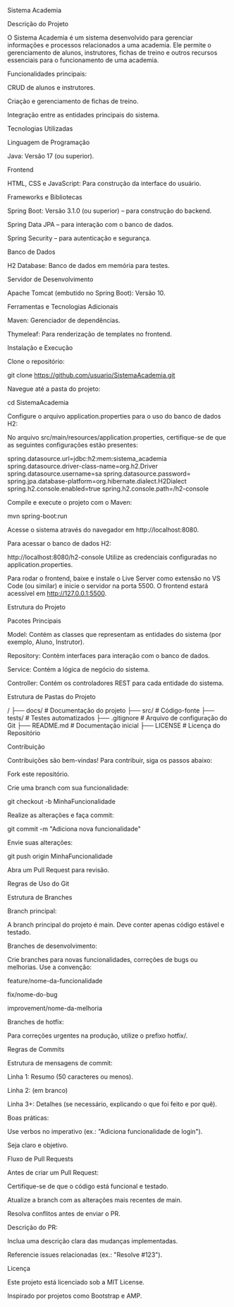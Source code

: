 Sistema Academia

Descrição do Projeto

O Sistema Academia é um sistema desenvolvido para gerenciar informações e processos relacionados a uma academia. Ele permite o gerenciamento de alunos, instrutores, fichas de treino e outros recursos essenciais para o funcionamento de uma academia.

Funcionalidades principais:

CRUD de alunos e instrutores.

Criação e gerenciamento de fichas de treino.

Integração entre as entidades principais do sistema.

Tecnologias Utilizadas

Linguagem de Programação

Java: Versão 17 (ou superior).

Frontend

HTML, CSS e JavaScript: Para construção da interface do usuário.

Frameworks e Bibliotecas

Spring Boot: Versão 3.1.0 (ou superior) – para construção do backend.

Spring Data JPA – para interação com o banco de dados.

Spring Security – para autenticação e segurança.

Banco de Dados

H2 Database: Banco de dados em memória para testes.

Servidor de Desenvolvimento

Apache Tomcat (embutido no Spring Boot): Versão 10.

Ferramentas e Tecnologias Adicionais

Maven: Gerenciador de dependências.

Thymeleaf: Para renderização de templates no frontend.

Instalação e Execução

Clone o repositório:

git clone https://github.com/usuario/SistemaAcademia.git

Navegue até a pasta do projeto:

cd SistemaAcademia

Configure o arquivo application.properties para o uso do banco de dados H2:

No arquivo src/main/resources/application.properties, certifique-se de que as seguintes configurações estão presentes:

spring.datasource.url=jdbc:h2:mem:sistema_academia
spring.datasource.driver-class-name=org.h2.Driver
spring.datasource.username=sa
spring.datasource.password=
spring.jpa.database-platform=org.hibernate.dialect.H2Dialect
spring.h2.console.enabled=true
spring.h2.console.path=/h2-console

Compile e execute o projeto com o Maven:

mvn spring-boot:run

Acesse o sistema através do navegador em http://localhost:8080.

Para acessar o banco de dados H2:

http://localhost:8080/h2-console
Utilize as credenciais configuradas no application.properties.

Para rodar o frontend, baixe e instale o Live Server como extensão no VS Code (ou similar) e inicie o servidor na porta 5500. O frontend estará acessível em http://127.0.0.1:5500.

Estrutura do Projeto

Pacotes Principais

Model: Contém as classes que representam as entidades do sistema (por exemplo, Aluno, Instrutor).

Repository: Contém interfaces para interação com o banco de dados.

Service: Contém a lógica de negócio do sistema.

Controller: Contém os controladores REST para cada entidade do sistema.

Estrutura de Pastas do Projeto

/
├── docs/               # Documentação do projeto
├── src/                # Código-fonte
├── tests/              # Testes automatizados
├── .gitignore          # Arquivo de configuração do Git
├── README.md           # Documentação inicial
├── LICENSE             # Licença do Repositório     

Contribuição

Contribuições são bem-vindas! Para contribuir, siga os passos abaixo:

Fork este repositório.

Crie uma branch com sua funcionalidade:

git checkout -b MinhaFuncionalidade

Realize as alterações e faça commit:

git commit -m "Adiciona nova funcionalidade"

Envie suas alterações:

git push origin MinhaFuncionalidade

Abra um Pull Request para revisão.

Regras de Uso do Git

Estrutura de Branches

Branch principal:

A branch principal do projeto é main. Deve conter apenas código estável e testado.

Branches de desenvolvimento:

Crie branches para novas funcionalidades, correções de bugs ou melhorias. Use a convenção:

feature/nome-da-funcionalidade

fix/nome-do-bug

improvement/nome-da-melhoria

Branches de hotfix:

Para correções urgentes na produção, utilize o prefixo hotfix/.

Regras de Commits

Estrutura de mensagens de commit:

Linha 1: Resumo (50 caracteres ou menos).

Linha 2: (em branco)

Linha 3+: Detalhes (se necessário, explicando o que foi feito e por quê).

Boas práticas:

Use verbos no imperativo (ex.: "Adiciona funcionalidade de login").

Seja claro e objetivo.

Fluxo de Pull Requests

Antes de criar um Pull Request:

Certifique-se de que o código está funcional e testado.

Atualize a branch com as alterações mais recentes de main.

Resolva conflitos antes de enviar o PR.

Descrição do PR:

Inclua uma descrição clara das mudanças implementadas.

Referencie issues relacionadas (ex.: "Resolve #123").

Licença

Este projeto está licenciado sob a MIT License.

Inspirado por projetos como Bootstrap e AMP.
